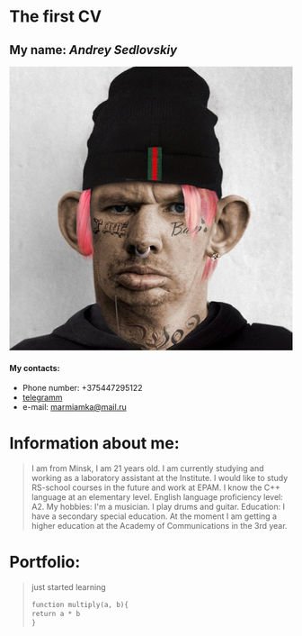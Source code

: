 # **The first CV**
## **My name:**  *Andrey Sedlovskiy*
![profile photo](/D3UznYCXsAAWuhJ.jpg)

#### My contacts:
 * Phone number: +375447295122
 * [telegramm](https://t.me/analniy_mundshtuk)
 * e-mail: marmiamka@mail.ru


 
 # Information about me:
>I am from Minsk, I am 21 years old. I am currently studying and working as a laboratory assistant at the Institute. I would like to study RS-school courses in the future and work at EPAM.
  I know the C++ language at an elementary level. English language proficiency level: A2.
My hobbies: I'm a musician. I play drums and guitar.
Education: I have a secondary special education. At the moment I am getting a higher education at the Academy of Communications in the 3rd year.

# Portfolio:
>just started learning
>```
>function multiply(a, b){
> return a * b
>}
```
